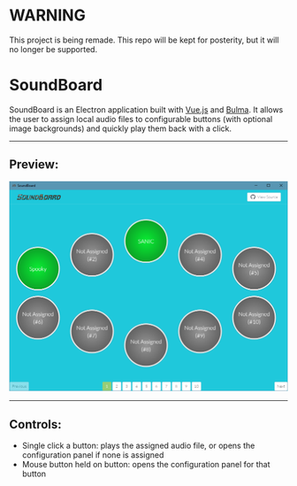 # WARNING

This project is being remade. This repo will be kept for posterity, but it will no longer be supported.

# SoundBoard

SoundBoard is an Electron application built with [Vue.js](https://vuejs.org/) and [Bulma](http://bulma.io/). It allows the user to assign local audio files to configurable buttons (with optional image backgrounds) and quickly play them back with a click.

---

## Preview:

![Preview image of SoundBoard application](/preview.png?raw=true)

---

## Controls:

* Single click a button: plays the assigned audio file, or opens the configuration panel if none is assigned
* Mouse button held on button: opens the configuration panel for that button

